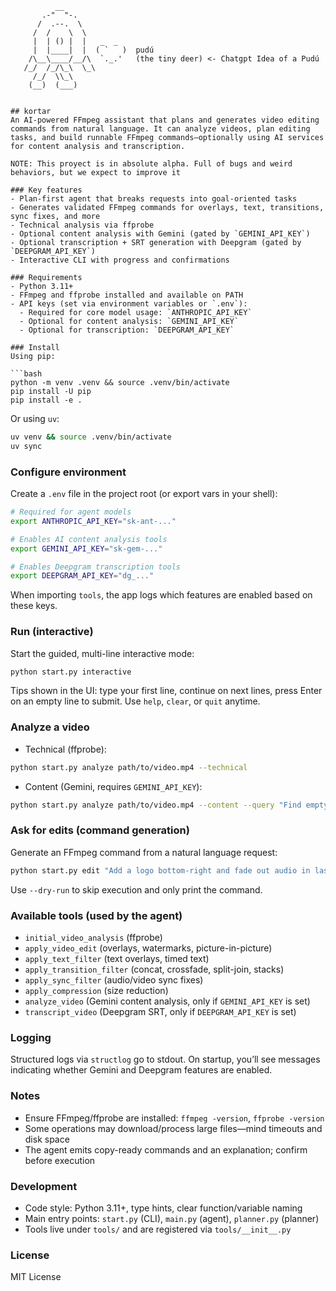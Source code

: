               __
           .-"  "-.
          /  .--.  \
         /  /    \  \
         |  | () |  |   _  _
         |  |____|  |  ( `   )  pudú
        /\__\____/__/\  `._.'   (the tiny deer) <- Chatgpt Idea of a Pudú
       /_/  /_/\_\  \_\
         /_/  \\_\
        (__)  (___)
```

## kortar
An AI-powered FFmpeg assistant that plans and generates video editing commands from natural language. It can analyze videos, plan editing tasks, and build runnable FFmpeg commands—optionally using AI services for content analysis and transcription.

NOTE: This proyect is in absolute alpha. Full of bugs and weird behaviors, but we expect to improve it

### Key features
- Plan-first agent that breaks requests into goal-oriented tasks
- Generates validated FFmpeg commands for overlays, text, transitions, sync fixes, and more
- Technical analysis via ffprobe
- Optional content analysis with Gemini (gated by `GEMINI_API_KEY`)
- Optional transcription + SRT generation with Deepgram (gated by `DEEPGRAM_API_KEY`)
- Interactive CLI with progress and confirmations

### Requirements
- Python 3.11+
- FFmpeg and ffprobe installed and available on PATH
- API keys (set via environment variables or `.env`):
  - Required for core model usage: `ANTHROPIC_API_KEY`
  - Optional for content analysis: `GEMINI_API_KEY`
  - Optional for transcription: `DEEPGRAM_API_KEY`

### Install
Using pip:

```bash
python -m venv .venv && source .venv/bin/activate
pip install -U pip
pip install -e .
```

Or using `uv`:

```bash
uv venv && source .venv/bin/activate
uv sync
```

### Configure environment
Create a `.env` file in the project root (or export vars in your shell):

```bash
# Required for agent models
export ANTHROPIC_API_KEY="sk-ant-..."

# Enables AI content analysis tools
export GEMINI_API_KEY="sk-gem-..."

# Enables Deepgram transcription tools
export DEEPGRAM_API_KEY="dg_..."
```

When importing `tools`, the app logs which features are enabled based on these keys.

### Run (interactive)
Start the guided, multi-line interactive mode:

```bash
python start.py interactive
```

Tips shown in the UI: type your first line, continue on next lines, press Enter on an empty line to submit. Use `help`, `clear`, or `quit` anytime.

### Analyze a video
- Technical (ffprobe):
```bash
python start.py analyze path/to/video.mp4 --technical
```

- Content (Gemini, requires `GEMINI_API_KEY`):
```bash
python start.py analyze path/to/video.mp4 --content --query "Find empty moments and key highlights"
```

### Ask for edits (command generation)
Generate an FFmpeg command from a natural language request:

```bash
python start.py edit "Add a logo bottom-right and fade out audio in last 2s" --video path/to/video.mp4 --output out.mp4
```

Use `--dry-run` to skip execution and only print the command.

### Available tools (used by the agent)
- `initial_video_analysis` (ffprobe)
- `apply_video_edit` (overlays, watermarks, picture-in-picture)
- `apply_text_filter` (text overlays, timed text)
- `apply_transition_filter` (concat, crossfade, split-join, stacks)
- `apply_sync_filter` (audio/video sync fixes)
- `apply_compression` (size reduction)
- `analyze_video` (Gemini content analysis, only if `GEMINI_API_KEY` is set)
- `transcript_video` (Deepgram SRT, only if `DEEPGRAM_API_KEY` is set)

### Logging
Structured logs via `structlog` go to stdout. On startup, you’ll see messages indicating whether Gemini and Deepgram features are enabled.

### Notes
- Ensure FFmpeg/ffprobe are installed: `ffmpeg -version`, `ffprobe -version`
- Some operations may download/process large files—mind timeouts and disk space
- The agent emits copy-ready commands and an explanation; confirm before execution

### Development
- Code style: Python 3.11+, type hints, clear function/variable naming
- Main entry points: `start.py` (CLI), `main.py` (agent), `planner.py` (planner)
- Tools live under `tools/` and are registered via `tools/__init__.py`

### License
MIT License
